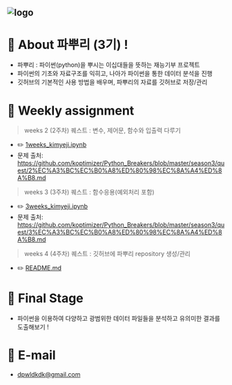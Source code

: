 ![logo](https://user-images.githubusercontent.com/81091074/132011830-92081964-5cf5-4de2-a3f1-021701a2e7cb.jpg)
-
# :seedling: About 파뿌리 (3기) !
- 파뿌리 : 파이썬(python)을 뿌시는 이십대들을 뜻하는 재능기부 프로젝트 
- 파이썬의 기초와 자료구조를 익히고, 나아가 파이썬을 통한 데이터 분석을 진행
- 깃허브의 기본적인 사용 방법을 배우며, 파뿌리의 자료를 깃허브로 저장/관리 


# :file_folder: Weekly assignment
> weeks 2 (2주차) 퀘스트 : 변수, 제어문, 함수와 입출력 다루기
  - :pencil2: [1weeks_kimyeji.ipynb](https://github.com/iamyeahzi/BreakPython/blob/master/1weeks_kimyeji.ipynb)
  - 문제 출처: https://github.com/koptimizer/Python_Breakers/blob/master/season3/quest/2%EC%A3%BC%EC%B0%A8%ED%80%98%EC%8A%A4%ED%8A%B8.md
  
> weeks 3 (3주차) 퀘스트 : 함수응용(예외처리 포함)
  - :pencil2: [3weeks_kimyeji.ipynb](https://github.com/iamyeahzi/BreakPython/blob/master/3weeks_kimyeji.ipynb)
  - 문제 출처: https://github.com/koptimizer/Python_Breakers/blob/master/season3/quest/3%EC%A3%BC%EC%B0%A8%ED%80%98%EC%8A%A4%ED%8A%B8.md

> weeks 4 (4주차) 퀘스트 : 깃허브에 파뿌리 repository 생성/관리
  - :pencil2: [README.md](https://github.com/iamyeahzi/BreakPython/blob/master/3weeks_kimyeji.ipynb)
  

# :pushpin: Final Stage
- 파이썬을 이용하여 다양하고 광범위한 데이터 파일들을 분석하고 유의미한 결과를 도출해보기 !
  
  
# :speech_balloon: E-mail
- <dpwldkdk@gmail.com>
